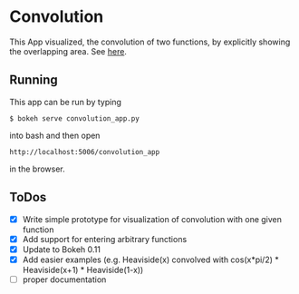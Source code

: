 # Convolution

This App visualized, the convolution of two functions, by explicitly showing the overlapping area. See [here](https://en.wikipedia.org/wiki/Convolution#Visual_explanation).

## Running
This app can be run by typing
```
$ bokeh serve convolution_app.py
```
into bash and then open
```
http://localhost:5006/convolution_app
```
in the browser.

## ToDos

- [x] Write simple prototype for visualization of convolution with one given function
- [x] Add support for entering arbitrary functions
- [x] Update to Bokeh 0.11
- [x] Add easier examples (e.g. Heaviside(x) convolved with cos(x*pi/2) * Heaviside(x+1) * Heaviside(1-x))
- [ ] proper documentation

